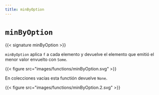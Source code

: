 ```yaml
---
title: minByOption
---
```


# `minByOption`

{{< signature minByOption >}}

`minByOption` aplica `f` a cada elemento y devuelve el elemento que emitió el menor valor envuelto con `Some`.

{{< figure src="images/functions/minByOption.svg" >}}

En colecciones vacías esta functión devuelve `None`.

{{< figure src="images/functions/minByOption.2.svg" >}}
